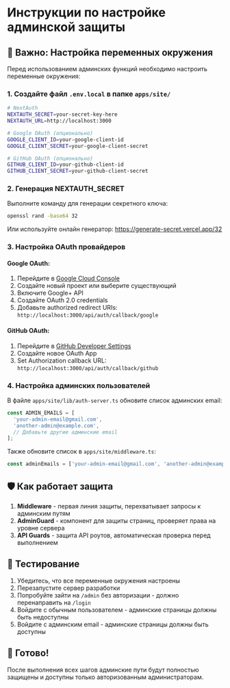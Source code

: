 # Инструкции по настройке админской защиты

## 🚨 Важно: Настройка переменных окружения

Перед использованием админских функций необходимо настроить переменные окружения:

### 1. Создайте файл `.env.local` в папке `apps/site/`

```bash
# NextAuth
NEXTAUTH_SECRET=your-secret-key-here
NEXTAUTH_URL=http://localhost:3000

# Google OAuth (опционально)
GOOGLE_CLIENT_ID=your-google-client-id
GOOGLE_CLIENT_SECRET=your-google-client-secret

# GitHub OAuth (опционально)
GITHUB_CLIENT_ID=your-github-client-id
GITHUB_CLIENT_SECRET=your-github-client-secret
```

### 2. Генерация NEXTAUTH_SECRET

Выполните команду для генерации секретного ключа:

```bash
openssl rand -base64 32
```

Или используйте онлайн генератор: https://generate-secret.vercel.app/32

### 3. Настройка OAuth провайдеров

#### Google OAuth:
1. Перейдите в [Google Cloud Console](https://console.cloud.google.com/)
2. Создайте новый проект или выберите существующий
3. Включите Google+ API
4. Создайте OAuth 2.0 credentials
5. Добавьте authorized redirect URIs: `http://localhost:3000/api/auth/callback/google`

#### GitHub OAuth:
1. Перейдите в [GitHub Developer Settings](https://github.com/settings/developers)
2. Создайте новое OAuth App
3. Set Authorization callback URL: `http://localhost:3000/api/auth/callback/github`

### 4. Настройка админских пользователей

В файле `apps/site/lib/auth-server.ts` обновите список админских email:

```typescript
const ADMIN_EMAILS = [
  'your-admin-email@gmail.com',
  'another-admin@example.com',
  // Добавьте другие админские email
];
```

Также обновите список в `apps/site/middleware.ts`:

```typescript
const adminEmails = ['your-admin-email@gmail.com', 'another-admin@example.com'];
```

## 🛡️ Как работает защита

1. **Middleware** - первая линия защиты, перехватывает запросы к админским путям
2. **AdminGuard** - компонент для защиты страниц, проверяет права на уровне сервера
3. **API Guards** - защита API роутов, автоматическая проверка перед выполнением

## 🔧 Тестирование

1. Убедитесь, что все переменные окружения настроены
2. Перезапустите сервер разработки
3. Попробуйте зайти на `/admin` без авторизации - должно перенаправить на `/login`
4. Войдите с обычным пользователем - админские страницы должны быть недоступны
5. Войдите с админским email - админские страницы должны быть доступны

## 🚀 Готово!

После выполнения всех шагов админские пути будут полностью защищены и доступны только авторизованным администраторам.

